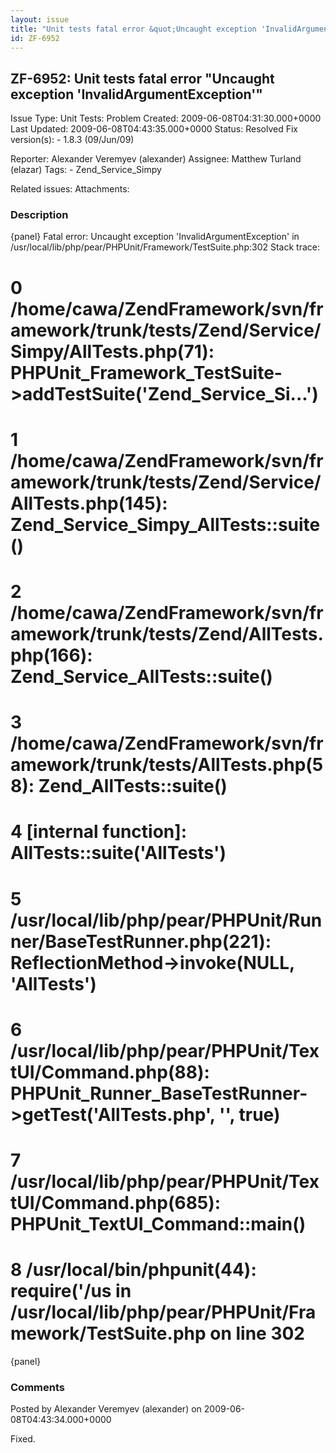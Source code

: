 ```yaml
---
layout: issue
title: "Unit tests fatal error &quot;Uncaught exception 'InvalidArgumentException'&quot;"
id: ZF-6952
---
```


ZF-6952: Unit tests fatal error "Uncaught exception 'InvalidArgumentException'"
-------------------------------------------------------------------------------

 Issue Type: Unit Tests: Problem Created: 2009-06-08T04:31:30.000+0000 Last Updated: 2009-06-08T04:43:35.000+0000 Status: Resolved Fix version(s): - 1.8.3 (09/Jun/09)
 
 Reporter:  Alexander Veremyev (alexander)  Assignee:  Matthew Turland (elazar)  Tags: - Zend\_Service\_Simpy
 
 Related issues: 
 Attachments: 
### Description

{panel} Fatal error: Uncaught exception 'InvalidArgumentException' in /usr/local/lib/php/pear/PHPUnit/Framework/TestSuite.php:302 Stack trace:

0 /home/cawa/ZendFramework/svn/framework/trunk/tests/Zend/Service/Simpy/AllTests.php(71): PHPUnit\_Framework\_TestSuite->addTestSuite('Zend\_Service\_Si...')
=============================================================================================================================================================

1 /home/cawa/ZendFramework/svn/framework/trunk/tests/Zend/Service/AllTests.php(145): Zend\_Service\_Simpy\_AllTests::suite()
============================================================================================================================

2 /home/cawa/ZendFramework/svn/framework/trunk/tests/Zend/AllTests.php(166): Zend\_Service\_AllTests::suite()
=============================================================================================================

3 /home/cawa/ZendFramework/svn/framework/trunk/tests/AllTests.php(58): Zend\_AllTests::suite()
==============================================================================================

4 [internal function]: AllTests::suite('AllTests')
==================================================

5 /usr/local/lib/php/pear/PHPUnit/Runner/BaseTestRunner.php(221): ReflectionMethod->invoke(NULL, 'AllTests')
============================================================================================================

6 /usr/local/lib/php/pear/PHPUnit/TextUI/Command.php(88): PHPUnit\_Runner\_BaseTestRunner->getTest('AllTests.php', '', true)
============================================================================================================================

7 /usr/local/lib/php/pear/PHPUnit/TextUI/Command.php(685): PHPUnit\_TextUI\_Command::main()
===========================================================================================

8 /usr/local/bin/phpunit(44): require('/us in /usr/local/lib/php/pear/PHPUnit/Framework/TestSuite.php on line 302
=================================================================================================================

{panel}

 

 

### Comments

Posted by Alexander Veremyev (alexander) on 2009-06-08T04:43:34.000+0000

Fixed.

 

 